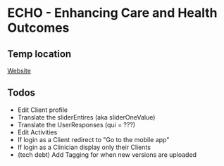 # ECHO - Enhancing Care and Health Outcomes

## Temp location

[Website](https://michaelkramer.github.io/echo/)

## Todos

- Edit Client profile
- Translate the sliderEntires (aka sliderOneValue)
- Translate the UserResponses (qui = ???)
- Edit Activities
- If login as a Client redirect to "Go to the mobile app"
- If login as a Clinician display only their Clients
- (tech debt) Add Tagging for when new versions are uploaded
